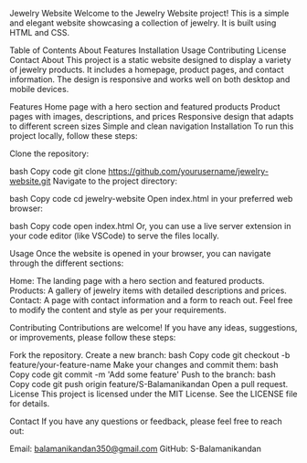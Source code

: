 Jewelry Website
Welcome to the Jewelry Website project! This is a simple and elegant website showcasing a collection of jewelry. It is built using HTML and CSS.

Table of Contents
About
Features
Installation
Usage
Contributing
License
Contact
About
This project is a static website designed to display a variety of jewelry products. It includes a homepage, product pages, and contact information. The design is responsive and works well on both desktop and mobile devices.

Features
Home page with a hero section and featured products
Product pages with images, descriptions, and prices
Responsive design that adapts to different screen sizes
Simple and clean navigation
Installation
To run this project locally, follow these steps:

Clone the repository:

bash
Copy code
git clone https://github.com/yourusername/jewelry-website.git
Navigate to the project directory:

bash
Copy code
cd jewelry-website
Open index.html in your preferred web browser:

bash
Copy code
open index.html
Or, you can use a live server extension in your code editor (like VSCode) to serve the files locally.

Usage
Once the website is opened in your browser, you can navigate through the different sections:

Home: The landing page with a hero section and featured products.
Products: A gallery of jewelry items with detailed descriptions and prices.
Contact: A page with contact information and a form to reach out.
Feel free to modify the content and style as per your requirements.

Contributing
Contributions are welcome! If you have any ideas, suggestions, or improvements, please follow these steps:

Fork the repository.
Create a new branch:
bash
Copy code
git checkout -b feature/your-feature-name
Make your changes and commit them:
bash
Copy code
git commit -m 'Add some feature'
Push to the branch:
bash
Copy code
git push origin feature/S-Balamanikandan
Open a pull request.
License
This project is licensed under the MIT License. See the LICENSE file for details.

Contact
If you have any questions or feedback, please feel free to reach out:

Email: balamanikandan350@gmail.com
GitHub: S-Balamanikandan
